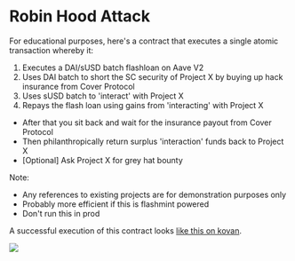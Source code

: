 # Robin Hood Attack

For educational purposes, here's a contract that executes a single atomic transaction whereby it:

1. Executes a DAI/sUSD batch flashloan on Aave V2
2. Uses DAI batch to short the SC security of Project X by buying up hack insurance from Cover Protocol
3. Uses sUSD batch to 'interact' with Project X
4. Repays the flash loan using gains from 'interacting' with Project X

- After that you sit back and wait for the insurance payout from Cover Protocol
- Then philanthropically return surplus 'interaction' funds back to Project X
- [Optional] Ask Project X for grey hat bounty

Note:
- Any references to existing projects are for demonstration purposes only
- Probably more efficient if this is flashmint powered
- Don't run this in prod

A successful execution of this contract looks [like this on kovan](https://kovan.etherscan.io/tx/0xf82fbf1a79c12175aecf904422df35c430d5c12e71b4a44c0536c6d614a8ec4f).

![](https://github.com/fifikobayashi/Robin-Hood-Attack/blob/main/execution.PNG)
